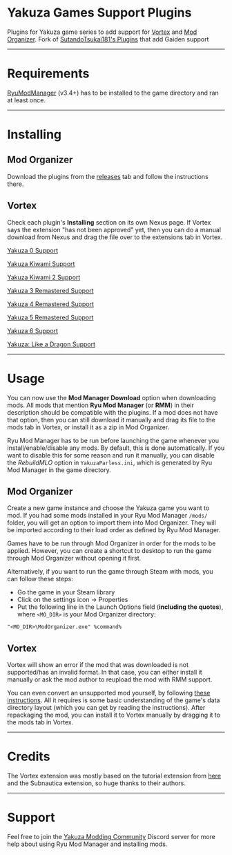 # Yakuza Games Support Plugins
Plugins for Yakuza game series to add support for [Vortex](https://www.nexusmods.com/about/vortex/) and [Mod Organizer](https://github.com/ModOrganizer2/modorganizer).
Fork of [SutandoTsukai181's Plugins](https://github.com/SutandoTsukai181/vortex_mo2_yakuza_plugins) that add Gaiden support

***

# Requirements

[RyuModManager](https://github.com/Fronkln/RyuModManager/releases/latest) (v3.4+) has to be installed to the game directory and ran at least once.

***

# Installing

## Mod Organizer
Download the plugins from the [releases](https://github.com/SutandoTsukai181/vortex_mo2_yakuza_plugins/releases) tab and follow the instructions there.

## Vortex
Check each plugin's **Installing** section on its own Nexus page. If Vortex says the extension "has not been approved" yet, then you can do a manual download from Nexus and drag the file over to the extensions tab in Vortex.

[Yakuza 0 Support](https://www.nexusmods.com/site/mods/391)

[Yakuza Kiwami Support](https://www.nexusmods.com/site/mods/392)

[Yakuza Kiwami 2 Support](https://www.nexusmods.com/site/mods/393)

[Yakuza 3 Remastered Support](https://www.nexusmods.com/site/mods/394)

[Yakuza 4 Remastered Support](https://www.nexusmods.com/site/mods/395)

[Yakuza 5 Remastered Support](https://www.nexusmods.com/site/mods/396)

[Yakuza 6 Support](https://www.nexusmods.com/site/mods/397)

[Yakuza: Like a Dragon Support](https://www.nexusmods.com/site/mods/398)

***

# Usage 

You can now use the **Mod Manager Download** option when downloading mods. All mods that mention **Ryu Mod Manager** (or **RMM**) in their description should be compatible with the plugins. If a mod does not have that option, then you can still download it manually and drag its file to the mods tab in Vortex, or install it as a zip in Mod Organizer.

Ryu Mod Manager has to be run before launching the game whenever you install/enable/disable any mods. By default, this is done automatically. If you want to disable this for some reason and run it manually, you can disable the *RebuildMLO* option in `YakuzaParless.ini`, which is generated by Ryu Mod Manager in the game directory.

## Mod Organizer

Create a new game instance and choose the Yakuza game you want to mod. If you had some mods installed in your Ryu Mod Manager `/mods/` folder, you will get an option to import them into Mod Organizer. They will be imported according to their load order as defined by Ryu Mod Manager.

Games have to be run through Mod Organizer in order for the mods to be applied. However, you can create a shortcut to desktop to run the game through Mod Organizer without opening it first.

Alternatively, if you want to run the game through Steam with mods, you can follow these steps:

 - Go the game in your Steam library
 - Click on the settings icon -> Properties
 - Put the following line in the Launch Options field (**including the quotes**), where `<MO_DIR>` is your Mod Organizer directory:

`"<MO_DIR>\ModOrganizer.exe" %command%`

## Vortex

Vortex will show an error if the mod that was downloaded is not supported/has an invalid format. In that case, you can either install it manually or ask the mod author to reupload the mod with RMM support.

You can even convert an unsupported mod yourself, by following [these instructions](https://github.com/SutandoTsukai181/RyuModManager/wiki/Creating-A-New-Mod). All it requires is some basic understanding of the game's data directory layout (which you can get by reading the instructions). After repackaging the mod, you can install it to Vortex manually by dragging it to the mods tab in Vortex.

***

# Credits

The Vortex extension was mostly based on the tutorial extension from [here](https://modding.wiki/en/vortex/developer/create-a-game-extension) and the Subnautica extension, so huge thanks to their authors.

***

# Support

Feel free to join the [Yakuza Modding Community](https://discord.com/invite/yakuzamodding) Discord server for more help about using Ryu Mod Manager and installing mods.
